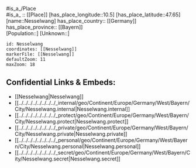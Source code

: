 ﻿---
location: [47.65,10.5] 
mapzoom: [7,12] 
mapmarker: city 
type: City
tags:
- geo/City


SpocWebEntityId: 32783
isDeleted: false
confidential: public

---
#is_a_/Place  
#is_a_ :: [[Place]] 
[has_place_longitude::10.5] 
[has_place_latitude::47.65] 
[name::Nesselwang] 
has_place_country:: [[Germany]]  
has_place_province:: [[Bayern]]  
[Population::] 
[Unknown::] 


```leaflet
id: Nesselwang
coordinates: [[Nesselwang]] 
markerFile: [[Nesselwang]] 
defaultZoom: 11 
maxZoom: 18
```


## Confidential Links & Embeds: 
- [[Nesselwang|Nesselwang]]  
- [[../../../../../../../../_internal/geo/Continent/Europe/Germany/West/Bayern/City/Nesselwang.internal|Nesselwang.internal]] 
- [[../../../../../../../../_protect/geo/Continent/Europe/Germany/West/Bayern/City/Nesselwang.protect|Nesselwang.protect]] 
- [[../../../../../../../../_private/geo/Continent/Europe/Germany/West/Bayern/City/Nesselwang.private|Nesselwang.private]] 
- [[../../../../../../../../_personal/geo/Continent/Europe/Germany/West/Bayern/City/Nesselwang.personal|Nesselwang.personal]] 
- [[../../../../../../../../_secret/geo/Continent/Europe/Germany/West/Bayern/City/Nesselwang.secret|Nesselwang.secret]] 
